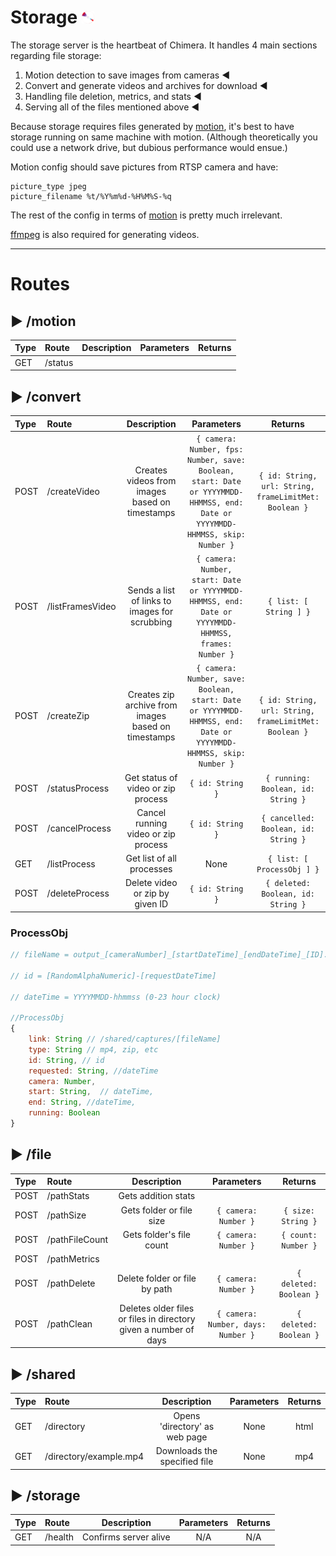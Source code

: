 # Storage <img src="../command/frontend/res/logo.png" alt="logo" width="20"/> 

The storage server is the heartbeat of Chimera. It handles 4 main sections regarding file storage:
1. Motion detection to save images from cameras ◀
2. Convert and generate videos and archives for download ◀
3. Handling file deletion, metrics, and stats ◀
4. Serving all of the files mentioned above ◀

Because storage requires files generated by [motion](https://github.com/Motion-Project/motion), it's best to have storage running on same machine with motion. (Although theoretically you could use a network drive, but dubious performance would ensue.)

Motion config should save pictures from RTSP camera and have:

```
picture_type jpeg
picture_filename %t/%Y%m%d-%H%M%S-%q
```

The rest of the config in terms of [motion](https://github.com/Motion-Project/motion) is pretty much irrelevant.

[ffmpeg](https://ffmpeg.org) is also required for generating videos.

---
# Routes

## ▶ /motion

|Type|Route|Description|Parameters|Returns|
| :-|:- |:-:|:-:|:-:|
|GET|/status| | | |
## ▶ /convert

|Type|Route|Description|Parameters|Returns|
| :-|:- |:-:|:-:|:-:|
|POST|/createVideo|Creates videos from images based on timestamps|`{ camera: Number, fps: Number, save: Boolean, start: Date or YYYYMMDD-HHMMSS, end: Date or YYYYMMDD-HHMMSS, skip: Number }`|`{ id: String, url: String, frameLimitMet: Boolean }`|
|POST|/listFramesVideo|Sends a list of links to images for scrubbing|`{ camera: Number, start: Date or YYYYMMDD-HHMMSS, end: Date or YYYYMMDD-HHMMSS, frames: Number }`|`{ list: [ String ] }`|
|POST|/createZip|Creates zip archive from images based on timestamps|`{ camera: Number, save: Boolean, start: Date or YYYYMMDD-HHMMSS, end: Date or YYYYMMDD-HHMMSS, skip: Number }`|`{ id: String, url: String, frameLimitMet: Boolean }`|
|POST|/statusProcess|Get status of video or zip process|`{ id: String }`|`{ running: Boolean, id: String }`|
|POST|/cancelProcess|Cancel running video or zip process|`{ id: String }`|`{ cancelled: Boolean, id: String }`|
|GET|/listProcess|Get list of all processes|None|`{ list: [ ProcessObj ] }`|
|POST|/deleteProcess|Delete video or zip by given ID|`{ id: String }`|`{ deleted: Boolean, id: String }`|

### ProcessObj

```javascript
// fileName = output_[cameraNumber]_[startDateTime]_[endDateTime]_[ID].[type]

// id = [RandomAlphaNumeric]-[requestDateTime]

// dateTime = YYYYMMDD-hhmmss (0-23 hour clock)

//ProcessObj
{
    link: String // /shared/captures/[fileName]
    type: String // mp4, zip, etc
    id: String, // id
    requested: String, //dateTime
    camera: Number,
    start: String,  // dateTime,
    end: String, //dateTime,
    running: Boolean
}
```

## ▶ /file

|Type|Route|Description|Parameters|Returns|
| :-|:- |:-:|:-:|:-:|
|POST|/pathStats|Gets addition stats| | |
|POST|/pathSize|Gets folder or file size|`{ camera: Number }`|`{ size: String }`|
|POST|/pathFileCount|Gets folder's file count|`{ camera: Number }`|`{ count: Number }`|
|POST|/pathMetrics| | | |
|POST|/pathDelete|Delete folder or file by path|`{ camera: Number }`|`{ deleted: Boolean }`|
|POST|/pathClean|Deletes older files or files in directory given a number of days|`{ camera: Number, days: Number }`|`{ deleted: Boolean }`|

## ▶ /shared

|Type|Route|Description|Parameters|Returns|
| :-|:- |:-:|:-:|:-:|
|GET|/directory|Opens 'directory' as web page|None|html|
|GET|/directory/example.mp4|Downloads the specified file|None|mp4|

## ▶ /storage

|Type|Route|Description|Parameters|Returns|
| :-|:- |:-:|:-:|:-:|
|GET|/health|Confirms server alive|N/A|N/A|
